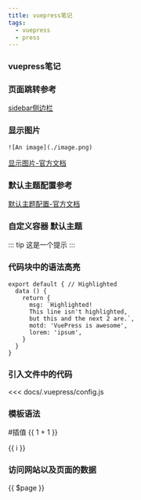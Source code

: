 ```yaml
---
title: vuepress笔记
tags:
  - vuepress
  - press
---
```


### vuepress笔记 <Badge text="私人笔记" type="warning"/> <Badge text="学习记录"/>

### 页面跳转参考
[sidebar侧边栏](/vuepress-note/sidebar)



### 显示图片
```
![An image](./image.png)
```
[显示图片-官方文档](https://vuepress.vuejs.org/zh/guide/assets.html#%E7%9B%B8%E5%AF%B9%E8%B7%AF%E5%BE%84)

### 默认主题配置参考
[默认主题配置-官方文档](https://www.vuepress.cn/theme/default-theme-config.html#%E9%A6%96%E9%A1%B5)

### 自定义容器 默认主题
::: tip
这是一个提示
:::

### 代码块中的语法高亮
``` js{1,4,6-7}
export default { // Highlighted
  data () {
    return {
      msg: `Highlighted!
      This line isn't highlighted,
      but this and the next 2 are.`,
      motd: 'VuePress is awesome',
      lorem: 'ipsum',
    }
  }
}
```

### 引入文件中的代码 
<<< docs/.vuepress/config.js

### 模板语法
#插值
{{ 1 + 1 }}

<span v-for="i in 3">{{ i }} </span>

### 访问网站以及页面的数据
{{ $page }}
